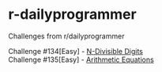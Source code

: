 r-dailyprogrammer
=================

Challenges from r/dailyprogrammer

Challenge #134[Easy] - [N-Divisible Digits](http://www.reddit.com/r/dailyprogrammer/comments/1jtryq/080613_challenge_134_easy_ndivisible_digits/)  
Challenge #135[Easy] - [Arithmetic Equations](http://www.reddit.com/r/dailyprogrammer/comments/1k7s7p/081313_challenge_135_easy_arithmetic_equations/)
